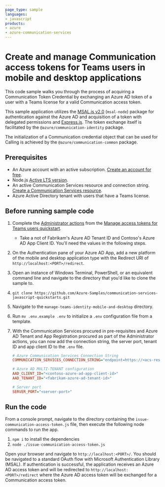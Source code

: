```yaml
---
page_type: sample
languages:
- javascript
products:
- azure
- azure-communication-services
---
```


# Create and manage Communication access tokens for Teams users in mobile and desktop applications

This code sample walks you through the process of acquiring a Communication Token Credential by exchanging an Azure AD token of a user with a Teams license for a valid Communication access token.

This sample application utilizes the [MSAL.js v2.0](https://github.com/AzureAD/microsoft-authentication-library-for-js/tree/dev/lib/msal-node) (`msal-node`) package for authentication against the Azure AD and acquisition of a token with delegated permissions and [Express.js](https://expressjs.com/). The token exchange itself is facilitated by the `@azure/communication-identity` package.

The initialization of a Communication credential object that can be used for Calling is achieved by the `@azure/communication-common` package.

## Prerequisites

- An Azure account with an active subscription. [Create an account for free](https://azure.microsoft.com/free/?WT.mc_id=A261C142F).
- Node.js [Active LTS version](https://nodejs.org/en/about/releases/).
- An active Communication Services resource and connection string. [Create a Communication Services resource](https://docs.microsoft.com/azure/communication-services/quickstarts/create-communication-resource/).
- Azure Active Directory tenant with users that have a Teams license.

## Before running sample code

1. Complete the [Administrator actions](https://docs.microsoft.com/azure/communication-services/quickstarts/manage-teams-identity?pivots=programming-language-javascript#administrator-actions) from the [Manage access tokens for Teams users quickstart](https://docs.microsoft.com/azure/communication-services/quickstarts/manage-teams-identity).
   - Take a not of Fabrikam's Azure AD Tenant ID and Contoso's Azure AD App Client ID. You'll need the values in the following steps.
1. On the Authentication pane of your Azure AD App, add a new platform of the mobile and desktop application type with the Redirect URI of `http://localhost:<PORT>/redirect`.
1. Open an instance of Windows Terminal, PowerShell, or an equivalent command line and navigate to the directory that you'd like to clone the sample to.
1. `git clone https://github.com/Azure-Samples/communication-services-javascript-quickstarts.git`
1. Navigate to the `manage-teams-identity-mobile-and-desktop` directory.
1. Run `mv .env.example .env` to initialize a `.env` configuration file from a template.
1. With the Communication Services procured in pre-requisites and Azure AD Tenant and App Registration procured as part of the Administrator actions, you can now add the connection string, the server port, tenant ID and app client ID to the `.env` file.

    ```ini
    # Azure Communication Services Connection String
    COMMUNICATION_SERVICES_CONNECTION_STRING="endpoint=https://<acs-resource>.communication.azure.com/;accesskey=<access-key>"

    # Azure AD MULTI-TENANT configuration
    AAD_CLIENT_ID="<contoso-azure-ad-app-client-id>"
    AAD_TENANT_ID="<fabrikam-azure-ad-tenant-id>"

    # Server port
    SERVER_PORT="<server-port>"
    ```

## Run the code

From a console prompt, navigate to the directory containing the `issue-communication-access-token.js` file, then execute the following node commands to run the app.

1. `npm i` to install the dependencies
2. `node ./issue-communication-access-token.js`

Open your browser and navigate to `http://localhost:<PORT>/`. You should be navigated to a standard OAuth flow with Microsoft Authentication Library (MSAL). If authentication is successful, the application receives an Azure AD access token and will be redirected to `http://localhost:<PORT>/redirect` where the Azure AD access token will be exchanged for a Communication access token.
